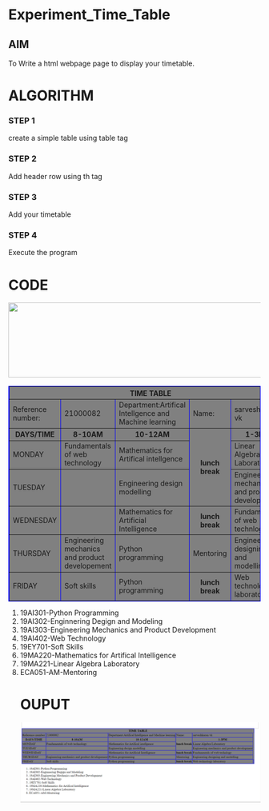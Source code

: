 # Experiment_Time_Table

## AIM
To Write a html webpage page to display your timetable.

# ALGORITHM
### STEP 1
create a simple table using table tag
### STEP 2
Add header row using th tag
### STEP 3
Add your timetable
### STEP 4
Execute the program

# CODE
<html> 
<img src="logo.png"width="1250"height="150"> 
 <head> 
 <title>TIME TABLE</title> 
 </head> 
 
 <body> 
 <table border = "1" cellspacing="1" bordercolor="blue" bgcolor="grey"> 
 <tr> 
 <th colspan="8">TIME TABLE</th> 
 </tr> 
 <tr> 
 <td>Reference number:</td> 
 <td>21000082</td> 
 <td>Department:Artifical Intellgence and Machine learning</td> 
 <td>Name:</td> 
 
 <td>sarveshkaran vk
 </tr> 
 
 <tr> 
 <th>DAYS/TIME</th> 
 <th>8-10AM</th> 
 <th>10-12AM</th> 
 <th rowspan="3">lunch break</th> 
 <th>1-3PM</th> 
 </tr> 
 <tr> 
 <td>MONDAY</td> 
 <td>Fundamentals of web technology</td> 
 <td>Mathematics for Artifical intellgence</td> 
 <td>Linear Algebra Laboratory</td> 
 </tr> 
 <tr> 
 <td>TUESDAY</td> 
<td></td> 
 <td>Engineering design modelling</td> 
 <td>Engineering mechanics and product development</td> 
 
 </tr> 
 <tr> 
 <td>WEDNESDAY</td> 
 <td></td> 
 <td>Mathematics for Artificial Intelligence</td> 
<th>lunch break</th> 
 <td>Fundamentals of web technlogy</td> 
 
 </tr> 
 <tr> 
 <td>THURSDAY</td> 
 <td>Engineering mechanics and product developement</td> 
 <td>Python programming</td> 
 <td>Mentoring</td> 
 <td>Engineering designing and modelling</td> 
 
 </tr> 
 <tr> 
 <td>FRIDAY</td> 
 <td>Soft skills</td> 
 <td>Python programming</td> 
<th>lunch break</th> 
 <td>Web technology laboratory</td> 
 <td></td> 
 </tr> 
 
 </table> 
<ol type="1."> 
<li>19AI301-Python Programming</li> 
<li>19AI302-Enginnering Degign and Modeling</li> 
<li>19AI303-Engineering Mechanics and Product Development</li> 
<li>19AI402-Web Technology</li> 
<li>19EY701-Soft Skills</li> 
<li>19MA220-Mathematics for Artifical Intelligence</li> 
<li>19MA221-Linear Algebra Laboratory</li> 
<li>ECA051-AM-Mentoring</li> 
 
 </body> 
</html>

# OUPUT
![git log](sarveshtimetable.png)
